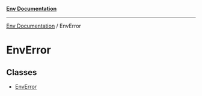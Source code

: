 [**Env Documentation**](../README.md)

***

[Env Documentation](../README.md) / EnvError

# EnvError

## Classes

- [EnvError](classes/EnvError.md)
